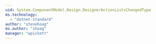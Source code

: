 ```yaml
---
uid: System.ComponentModel.Design.DesignerActionListsChangedType
ms.technology: 
  - "dotnet-standard"
author: "stevehoag"
ms.author: "shoag"
manager: "wpickett"
---
```

